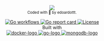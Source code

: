 
<p align="center">
  <!-- logo -->
  <img src="https://github.com/edoardottt/gochanges/blob/master/images/gochanges.png">
  <b></b><br>
  <sub>
    Coded with 💙 by edoardottt.
  </sub>
</p>
<!-- badges -->
<p align="center">
  <!-- build -->
  <a href="#">
    <img src="https://github.com/edoardottt/gochanges/workflows/Go/badge.svg" alt="Go workflows" />
  </a>
  <!-- go report card -->
  <a href="https://goreportcard.com/badge/github.com/edoardottt/gochanges">
    <img src="https://goreportcard.com/badge/github.com/edoardottt/gochanges" alt="Go report card" />
  </a>
  <!-- license AGPLv3.0 -->
  <a href="https://github.com/edoardottt/gochanges/blob/master/LICENSE">
    <img src="https://github.com/edoardottt/gochanges/blob/master/images/licenseBadge.svg" alt="License" />
  </a>

  <br>
  Built with<br>
  <!-- docker logo-->
  <a href="https://docker.com">
    <img src="https://github.com/edoardottt/gochanges/blob/master/images/docker-logo.png" alt="docker-logo" />
  </a>
  <!-- go logo-->
  <a href="https://golang.org">
    <img src="https://github.com/edoardottt/gochanges/blob/master/images/go-logo.png" alt="go-logo" />
  </a>
  <!-- mongodb logo-->
  <a href="https://mongodb.com">
    <img src="https://github.com/edoardottt/gochanges/blob/master/images/mongodb-logo.png" alt="mongodb-logo" />
  </a>
</p>
